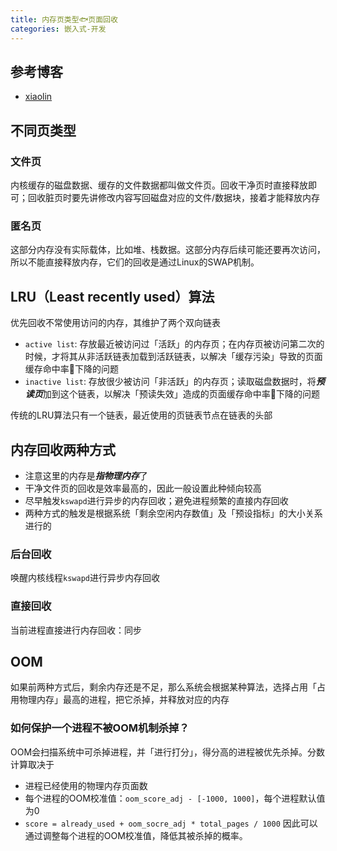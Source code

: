 ```yaml
---
title: 内存页类型🐟页面回收
categories: 嵌入式-开发
---
```

## 参考博客
- [xiaolin]()

## 不同页类型
### 文件页
内核缓存的磁盘数据、缓存的文件数据都叫做文件页。回收干净页时直接释放即可；回收脏页时要先讲修改内容写回磁盘对应的文件/数据块，接着才能释放内存

### 匿名页
这部分内存没有实际载体，比如堆、栈数据。这部分内存后续可能还要再次访问，所以不能直接释放内存，它们的回收是通过Linux的SWAP机制。

## LRU（Least recently used）算法
优先回收不常使用访问的内存，其维护了两个双向链表
- `active list`: 存放最近被访问过「活跃」的内存页；在内存页被访问第二次的时候，才将其从非活跃链表加载到活跃链表，以解决「缓存污染」导致的页面缓存命中率🎯下降的问题
- `inactive list`: 存放很少被访问「非活跃」的内存页；读取磁盘数据时，将***预读页***加到这个链表，以解决「预读失效」造成的页面缓存命中率🎯下降的问题

传统的LRU算法只有一个链表，最近使用的页链表节点在链表的头部

## 内存回收两种方式
- 注意这里的内存是***指物理内存***了
- 干净文件页的回收是效率最高的，因此一般设置此种倾向较高
- 尽早触发`kswapd`进行异步的内存回收；避免进程频繁的直接内存回收
- 两种方式的触发是根据系统「剩余空闲内存数值」及「预设指标」的大小关系进行的
### 后台回收
唤醒内核线程`kswapd`进行异步内存回收

### 直接回收
当前进程直接进行内存回收：同步

## OOM
如果前两种方式后，剩余内存还是不足，那么系统会根据某种算法，选择占用「占用物理内存」最高的进程，把它杀掉，并释放对应的内存
### 如何保护一个进程不被OOM机制杀掉？
OOM会扫描系统中可杀掉进程，并「进行打分」，得分高的进程被优先杀掉。分数计算取决于
- 进程已经使用的物理内存页面数
- 每个进程的OOM校准值：`oom_score_adj - [-1000, 1000]`，每个进程默认值为0
- `score = already_used + oom_socre_adj * total_pages / 1000`
因此可以通过调整每个进程的OOM校准值，降低其被杀掉的概率。